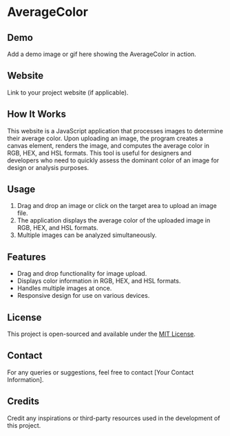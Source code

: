 # AverageColor

## Demo
Add a demo image or gif here showing the AverageColor in action.

## Website

Link to your project website (if applicable).

## How It Works

This website is a JavaScript application that processes images to determine their average color. Upon uploading an image, the program creates a canvas element, renders the image, and computes the average color in RGB, HEX, and HSL formats. This tool is useful for designers and developers who need to quickly assess the dominant color of an image for design or analysis purposes.

## Usage

1. Drag and drop an image or click on the target area to upload an image file.
2. The application displays the average color of the uploaded image in RGB, HEX, and HSL formats.
3. Multiple images can be analyzed simultaneously.

## Features

- Drag and drop functionality for image upload.
- Displays color information in RGB, HEX, and HSL formats.
- Handles multiple images at once.
- Responsive design for use on various devices.

## License

This project is open-sourced and available under the [MIT License](LICENSE).

## Contact

For any queries or suggestions, feel free to contact [Your Contact Information].

## Credits

Credit any inspirations or third-party resources used in the development of this project.
